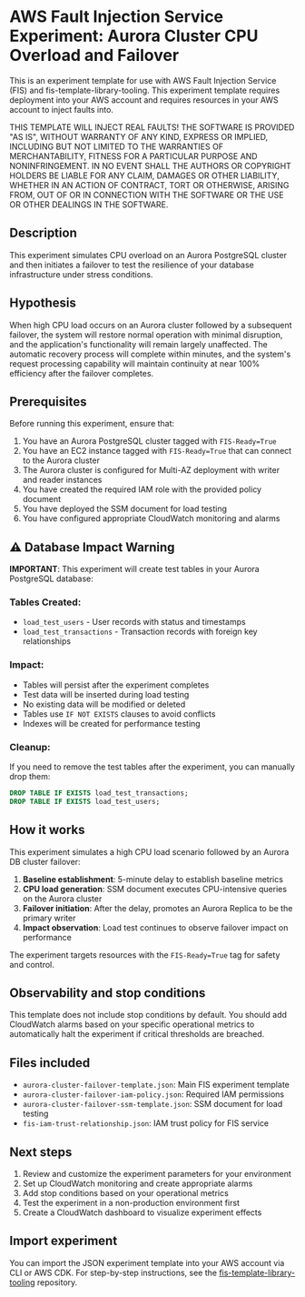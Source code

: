 # AWS Fault Injection Service Experiment: Aurora Cluster CPU Overload and Failover

This is an experiment template for use with AWS Fault Injection Service (FIS) and fis-template-library-tooling. This experiment template requires deployment into your AWS account and requires resources in your AWS account to inject faults into.

THIS TEMPLATE WILL INJECT REAL FAULTS! THE SOFTWARE IS PROVIDED "AS IS", WITHOUT WARRANTY OF ANY KIND, EXPRESS OR IMPLIED, INCLUDING BUT NOT LIMITED TO THE WARRANTIES OF MERCHANTABILITY, FITNESS FOR A PARTICULAR PURPOSE AND NONINFRINGEMENT. IN NO EVENT SHALL THE AUTHORS OR COPYRIGHT HOLDERS BE LIABLE FOR ANY CLAIM, DAMAGES OR OTHER LIABILITY, WHETHER IN AN ACTION OF CONTRACT, TORT OR OTHERWISE, ARISING FROM, OUT OF OR IN CONNECTION WITH THE SOFTWARE OR THE USE OR OTHER DEALINGS IN THE SOFTWARE.

## Description

This experiment simulates CPU overload on an Aurora PostgreSQL cluster and then initiates a failover to test the resilience of your database infrastructure under stress conditions.

## Hypothesis

When high CPU load occurs on an Aurora cluster followed by a subsequent failover, the system will restore normal operation with minimal disruption, and the application's functionality will remain largely unaffected. The automatic recovery process will complete within minutes, and the system's request processing capability will maintain continuity at near 100% efficiency after the failover completes.

## Prerequisites

Before running this experiment, ensure that:

1. You have an Aurora PostgreSQL cluster tagged with `FIS-Ready=True`
2. You have an EC2 instance tagged with `FIS-Ready=True` that can connect to the Aurora cluster
3. The Aurora cluster is configured for Multi-AZ deployment with writer and reader instances
4. You have created the required IAM role with the provided policy document
5. You have deployed the SSM document for load testing
6. You have configured appropriate CloudWatch monitoring and alarms

## ⚠️ Database Impact Warning

**IMPORTANT**: This experiment will create test tables in your Aurora PostgreSQL database:

### Tables Created:
- `load_test_users` - User records with status and timestamps
- `load_test_transactions` - Transaction records with foreign key relationships

### Impact:
- Tables will persist after the experiment completes
- Test data will be inserted during load testing
- No existing data will be modified or deleted
- Tables use `IF NOT EXISTS` clauses to avoid conflicts
- Indexes will be created for performance testing

### Cleanup:
If you need to remove the test tables after the experiment, you can manually drop them:
```sql
DROP TABLE IF EXISTS load_test_transactions;
DROP TABLE IF EXISTS load_test_users;
```

## How it works

This experiment simulates a high CPU load scenario followed by an Aurora DB cluster failover:

1. **Baseline establishment**: 5-minute delay to establish baseline metrics
2. **CPU load generation**: SSM document executes CPU-intensive queries on the Aurora cluster
3. **Failover initiation**: After the delay, promotes an Aurora Replica to be the primary writer
4. **Impact observation**: Load test continues to observe failover impact on performance

The experiment targets resources with the `FIS-Ready=True` tag for safety and control.

## Observability and stop conditions

This template does not include stop conditions by default. You should add CloudWatch alarms based on your specific operational metrics to automatically halt the experiment if critical thresholds are breached.

## Files included

- `aurora-cluster-failover-template.json`: Main FIS experiment template
- `aurora-cluster-failover-iam-policy.json`: Required IAM permissions
- `aurora-cluster-failover-ssm-template.json`: SSM document for load testing
- `fis-iam-trust-relationship.json`: IAM trust policy for FIS service

## Next steps

1. Review and customize the experiment parameters for your environment
2. Set up CloudWatch monitoring and create appropriate alarms
3. Add stop conditions based on your operational metrics
4. Test the experiment in a non-production environment first
5. Create a CloudWatch dashboard to visualize experiment effects

## Import experiment

You can import the JSON experiment template into your AWS account via CLI or AWS CDK. For step-by-step instructions, see the [fis-template-library-tooling](https://github.com/aws-samples/fis-template-library-tooling) repository.
